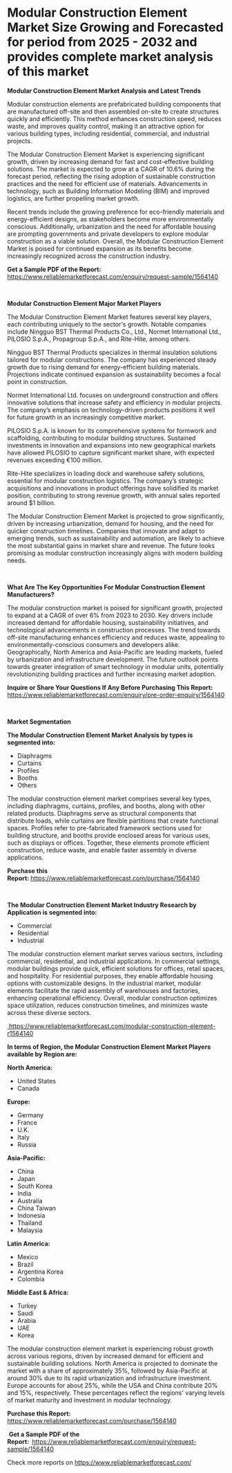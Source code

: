 <p><h1>Modular Construction Element Market Size Growing and Forecasted for period from 2025 - 2032 and provides complete market analysis of this market</h1></p><p><strong>Modular Construction Element Market Analysis and Latest Trends</strong></p>
<p><p>Modular construction elements are prefabricated building components that are manufactured off-site and then assembled on-site to create structures quickly and efficiently. This method enhances construction speed, reduces waste, and improves quality control, making it an attractive option for various building types, including residential, commercial, and industrial projects. </p><p>The Modular Construction Element Market is experiencing significant growth, driven by increasing demand for fast and cost-effective building solutions. The market is expected to grow at a CAGR of 10.6% during the forecast period, reflecting the rising adoption of sustainable construction practices and the need for efficient use of materials. Advancements in technology, such as Building Information Modeling (BIM) and improved logistics, are further propelling market growth. </p><p>Recent trends include the growing preference for eco-friendly materials and energy-efficient designs, as stakeholders become more environmentally conscious. Additionally, urbanization and the need for affordable housing are prompting governments and private developers to explore modular construction as a viable solution. Overall, the Modular Construction Element Market is poised for continued expansion as its benefits become increasingly recognized across the construction industry.</p></p>
<p><strong>Get a Sample PDF of the Report:&nbsp;</strong> <a href="https://www.reliablemarketforecast.com/enquiry/request-sample/1564140?utm_campaign=3078&utm_medium=2&utm_source=Github&utm_content=ia&utm_term=02042025&utm_id=modular-construction-element">https://www.reliablemarketforecast.com/enquiry/request-sample/1564140</a></p>
<p>&nbsp;</p>
<p><strong>Modular Construction Element Major Market Players</strong></p>
<p><p>The Modular Construction Element Market features several key players, each contributing uniquely to the sector's growth. Notable companies include Ningguo BST Thermal Products Co., Ltd., Normet International Ltd., PILOSIO S.p.A., Propagroup S.p.A., and Rite-Hite, among others.</p><p>Ningguo BST Thermal Products specializes in thermal insulation solutions tailored for modular constructions. The company has experienced steady growth due to rising demand for energy-efficient building materials. Projections indicate continued expansion as sustainability becomes a focal point in construction.</p><p>Normet International Ltd. focuses on underground construction and offers innovative solutions that increase safety and efficiency in modular projects. The company’s emphasis on technology-driven products positions it well for future growth in an increasingly competitive market.</p><p>PILOSIO S.p.A. is known for its comprehensive systems for formwork and scaffolding, contributing to modular building structures. Sustained investments in innovation and expansions into new geographical markets have allowed PILOSIO to capture significant market share, with expected revenues exceeding €100 million.</p><p>Rite-Hite specializes in loading dock and warehouse safety solutions, essential for modular construction logistics. The company’s strategic acquisitions and innovations in product offerings have solidified its market position, contributing to strong revenue growth, with annual sales reported around $1 billion.</p><p>The Modular Construction Element Market is projected to grow significantly, driven by increasing urbanization, demand for housing, and the need for quicker construction timelines. Companies that innovate and adapt to emerging trends, such as sustainability and automation, are likely to achieve the most substantial gains in market share and revenue. The future looks promising as modular construction increasingly aligns with modern building needs.</p></p>
<p>&nbsp;</p>
<p><strong>What Are The Key Opportunities For Modular Construction Element Manufacturers?</strong></p>
<p><p>The modular construction market is poised for significant growth, projected to expand at a CAGR of over 6% from 2023 to 2030. Key drivers include increased demand for affordable housing, sustainability initiatives, and technological advancements in construction processes. The trend towards off-site manufacturing enhances efficiency and reduces waste, appealing to environmentally-conscious consumers and developers alike. Geographically, North America and Asia-Pacific are leading markets, fueled by urbanization and infrastructure development. The future outlook points towards greater integration of smart technology in modular units, potentially revolutionizing building practices and further increasing market adoption.</p></p>
<p><strong>Inquire or Share Your Questions If Any Before Purchasing This Report:</strong> <a href="https://www.reliablemarketforecast.com/enquiry/pre-order-enquiry/1564140?utm_campaign=3078&utm_medium=2&utm_source=Github&utm_content=ia&utm_term=02042025&utm_id=modular-construction-element">https://www.reliablemarketforecast.com/enquiry/pre-order-enquiry/1564140</a></p>
<p>&nbsp;</p>
<p><strong>Market Segmentation</strong></p>
<p><strong>The Modular Construction Element Market Analysis by types is segmented into:</strong></p>
<p><ul><li>Diaphragms</li><li>Curtains</li><li>Profiles</li><li>Booths</li><li>Others</li></ul></p>
<p><p>The modular construction element market comprises several key types, including diaphragms, curtains, profiles, and booths, along with other related products. Diaphragms serve as structural components that distribute loads, while curtains are flexible partitions that create functional spaces. Profiles refer to pre-fabricated framework sections used for building structure, and booths provide enclosed areas for various uses, such as displays or offices. Together, these elements promote efficient construction, reduce waste, and enable faster assembly in diverse applications.</p></p>
<p><strong>Purchase this Report:&nbsp;</strong><a href="https://www.reliablemarketforecast.com/purchase/1564140?utm_campaign=3078&utm_medium=2&utm_source=Github&utm_content=ia&utm_term=02042025&utm_id=modular-construction-element">https://www.reliablemarketforecast.com/purchase/1564140</a></p>
<p>&nbsp;</p>
<p><strong>The Modular Construction Element Market Industry Research by Application is segmented into:</strong></p>
<p><ul><li>Commercial</li><li>Residential</li><li>Industrial</li></ul></p>
<p><p>The modular construction element market serves various sectors, including commercial, residential, and industrial applications. In commercial settings, modular buildings provide quick, efficient solutions for offices, retail spaces, and hospitality. For residential purposes, they enable affordable housing options with customizable designs. In the industrial market, modular elements facilitate the rapid assembly of warehouses and factories, enhancing operational efficiency. Overall, modular construction optimizes space utilization, reduces construction timelines, and minimizes waste across these diverse sectors.</p></p>
<p><a href="https://www.reliablemarketforecast.com/modular-construction-element-r1564140?utm_campaign=3078&utm_medium=2&utm_source=Github&utm_content=ia&utm_term=02042025&utm_id=modular-construction-element">&nbsp;https://www.reliablemarketforecast.com/modular-construction-element-r1564140</a></p>
<p><strong>In terms of Region, the Modular Construction Element Market Players available by Region are:</strong></p>
<p>
    <p> <strong> North America: </strong>
        <ul>
            <li>United States</li>
            <li>Canada</li>
        </ul>
        </p> 
    <p> <strong> Europe: </strong>
        <ul>
            <li>Germany</li>
            <li>France</li>
            <li>U.K.</li>
            <li>Italy</li>
            <li>Russia</li>
        </ul>
        </p> 
    <p> <strong> Asia-Pacific: </strong>
        <ul>
            <li>China</li>
            <li>Japan</li>
            <li>South Korea</li>
            <li>India</li>
            <li>Australia</li>
            <li>China Taiwan</li>
            <li>Indonesia</li>
            <li>Thailand</li>
            <li>Malaysia</li>
        </ul>
        </p> 
    <p> <strong> Latin America: </strong>
        <ul>
            <li>Mexico</li>
            <li>Brazil</li>
            <li>Argentina Korea</li>
            <li>Colombia</li>
        </ul>
        </p> 
    <p> <strong> Middle East & Africa: </strong>
        <ul>
            <li>Turkey</li>
            <li>Saudi</li>
            <li>Arabia</li>
            <li>UAE</li>
            <li>Korea</li>
        </ul>
    </p>
    </p>
<p><p>The modular construction element market is experiencing robust growth across various regions, driven by increased demand for efficient and sustainable building solutions. North America is projected to dominate the market with a share of approximately 35%, followed by Asia-Pacific at around 30% due to its rapid urbanization and infrastructure investment. Europe accounts for about 25%, while the USA and China contribute 20% and 15%, respectively. These percentages reflect the regions' varying levels of market maturity and investment in modular technology.</p></p>
<p><strong>Purchase this Report: </strong><a href="https://www.reliablemarketforecast.com/purchase/1564140?utm_campaign=3078&utm_medium=2&utm_source=Github&utm_content=ia&utm_term=02042025&utm_id=modular-construction-element">https://www.reliablemarketforecast.com/purchase/1564140</a></p>
<p>&nbsp;<strong>Get a Sample PDF of the Report:&nbsp;&nbsp;</strong><a href="https://www.reliablemarketforecast.com/enquiry/request-sample/1564140?utm_campaign=3078&utm_medium=2&utm_source=Github&utm_content=ia&utm_term=02042025&utm_id=modular-construction-element">https://www.reliablemarketforecast.com/enquiry/request-sample/1564140</a></p>
<p><strong></strong></p>
<p>Check more reports on <a href="https://www.reliablemarketforecast.com/?utm_campaign=3078&utm_medium=2&utm_source=Github&utm_content=ia&utm_term=02042025&utm_id=modular-construction-element">https://www.reliablemarketforecast.com/</a></p>